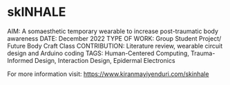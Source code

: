 # skINHALE
AIM: A somaesthetic temporary wearable to increase post-traumatic body awareness
DATE: December 2022
TYPE OF WORK: Group Student Project/ Future Body Craft Class
CONTRIBUTION: Literature review, wearable circuit design and Arduino coding
TAGS: Human-Centered Computing, Trauma-Informed Design, Interaction Design, Epidermal Electronics

For more information visit: https://www.kiranmayiyenduri.com/skinhale

